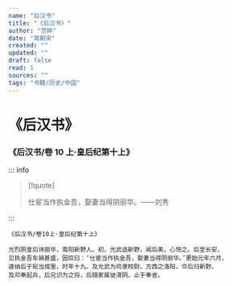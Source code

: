```yaml
---
name: "后汉书"
title: "《后汉书》"
author: "范晔"
date: "南朝宋"
created: ""
updated: ""
draft: false
read: 1
sources: ""
tags: "书籍/历史/中国"
---
```


# 《后汉书》

### 《后汉书/卷 10 上·皇后纪第十上》

::: info

> [!quote]
>
> 仕宦当作执金吾，娶妻当得阴丽华。——刘秀

:::

```
《后汉书/卷10上·皇后纪第十上》

光烈阴皇后讳丽华，南阳新野人。初，光武适新野，闻后美，心悦之。后至长安，
见执金吾车骑甚盛，因叹曰：‘仕宦当作执金吾，娶妻当得阴丽华。’更始元年六月，
遂纳后于宛当成里，时年十九。及光武为司隶校尉，方西之洛阳，令后归新野。
及邓奉起兵，后兄识为之将，后随家属徙淯阴，止于奉舍。
```
